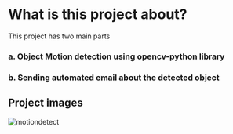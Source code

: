 # What is this project about?
This project has two main parts 
### a. Object Motion detection using opencv-python library
### b. Sending automated email about the detected object

## Project images
![motiondetect](https://user-images.githubusercontent.com/84169629/230875544-a8f046dc-2883-4707-b6d6-73ffef9d879a.png)
